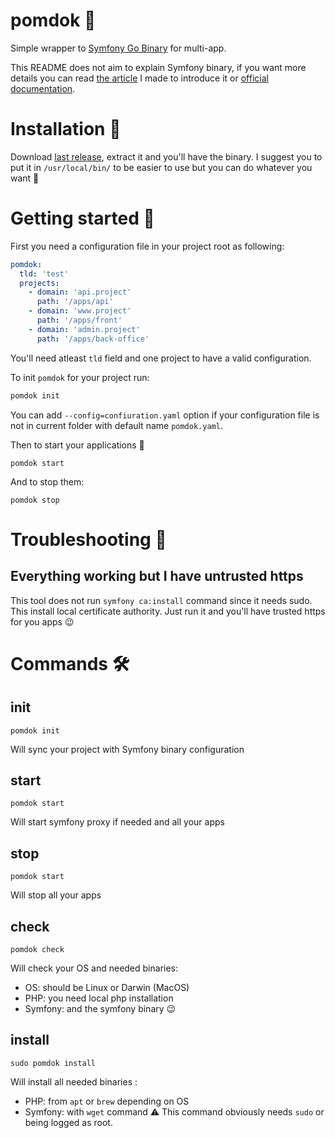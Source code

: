 # pomdok 🍏

Simple wrapper to [Symfony Go Binary](https://symfony.com/download) for multi-app.

This README does not aim to explain Symfony binary, if you want more details you can read [the article](https://jolicode.com/blog/my-local-server-with-the-symfony-binary) I made to introduce it or [official documentation](https://symfony.com/doc/current/setup/symfony_server.html).

# Installation 💾

Download [last release](https://github.com/Korbeil/pomdok/releases), extract it and you'll have the binary. I suggest you to put it in `/usr/local/bin/` to be easier to use but you can do whatever you want 🤷

# Getting started 🚀

First you need a configuration file in your project root as following:
```yaml
pomdok:
  tld: 'test'
  projects:
    - domain: 'api.project'
      path: '/apps/api'
    - domain: 'www.project'
      path: '/apps/front'
    - domain: 'admin.project'
      path: '/apps/back-office'
```

You'll need atleast `tld` field and one project to have a valid configuration.

To init `pomdok` for your project run:
```bash
pomdok init
```
You can add `--config=confiuration.yaml` option if your configuration file is not in current folder with default name `pomdok.yaml`.

Then to start your applications 🎉
```
pomdok start
```

And to stop them:
```
pomdok stop
```

# Troubleshooting 🤕

## Everything working but I have untrusted https

This tool does not run `symfony ca:install` command since it needs sudo. This install local certificate authority. Just run it and you'll have trusted https for you apps 😉

# Commands 🛠

## init

```
pomdok init
```

Will sync your project with Symfony binary configuration 

## start

```
pomdok start
```

Will start symfony proxy if needed and all your apps

## stop

```
pomdok start
```

Will stop all your apps

## check

```
pomdok check
```

Will check your OS and needed binaries:
- OS: should be Linux or Darwin (MacOS)
- PHP: you need local php installation
- Symfony: and the symfony binary 😉

## install

```
sudo pomdok install
```

Will install all needed binaries :
- PHP: from `apt` or `brew` depending on OS
- Symfony: with `wget` command
⚠ This command obviously needs `sudo` or being logged as root.
